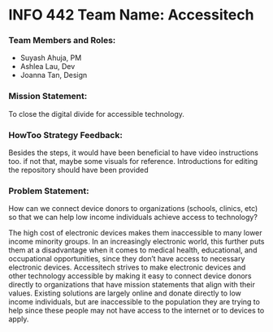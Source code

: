 # INFO 442 Team Name: Accessitech

### Team Members and Roles:
- Suyash Ahuja, PM
- Ashlea Lau, Dev
- Joanna Tan, Design

### Mission Statement: 
To close the digital divide for accessible technology.

### HowToo Strategy Feedback: 
Besides the steps, it would have been beneficial to have video instructions too. if not that, maybe some visuals for reference. Introductions for editing the repository should have been provided

### Problem Statement: 

How can we connect device donors to organizations (schools, clinics, etc) so that we can help low income individuals achieve access to technology?

The high cost of electronic devices makes them inaccessible to many lower income minority groups. In an increasingly electronic world, this further puts them at a disadvantage when it comes to medical health, educational, and occupational opportunities, since they don’t have access to necessary electronic devices. Accessitech strives to make electronic devices and other technology accessible by making it easy to connect device donors directly to organizations that have mission statements that align with their values. Existing solutions are largely online and donate directly to low income individuals, but are inaccessible to the population they are trying to help since these people may not have access to the internet or to devices to apply.
